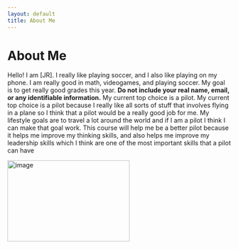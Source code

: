 ```yaml
---
layout: default
title: About Me
---
```

# About Me
Hello! I am [JR].
I really like playing soccer, and I also like playing on my phone. I am really good in math, videogames, and playing soccer. My goal is to get really good grades this year.
**Do not include your real name, email, or any identifiable information.**
My current top choice is a pilot. My current top choice is a pilot because I really like all sorts of stuff that involves flying in a plane so I think that a pilot would be a really good job for me. My lifestyle goals are to travel a lot around the world and if I am a pilot I think I can make that goal work. This course will help me be a better pilot because it helps me improve my thinking skills, and also helps me improve my leadership skills which I think are one of the most important skills that a pilot can have



<img width="275" height="183" alt="image" src="https://github.com/user-attachments/assets/acf45ccd-597c-4a6c-b5bf-941c5301a96c" />
